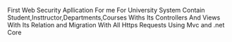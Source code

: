 First Web Security Apllication For me For University System
Contain Student,Insttructor,Departments,Courses
Withs Its Controllers And Views
With Its Relation and Migration 
With All Https Requests
Using Mvc and .net Core